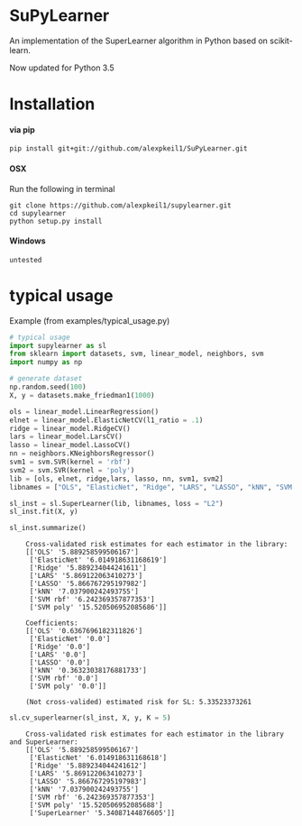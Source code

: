 SuPyLearner
===========

An implementation of the SuperLearner algorithm in Python based on scikit-learn.

Now updated for Python 3.5
# Installation
#### via pip
     
    pip install git+git://github.com/alexpkeil1/SuPyLearner.git 
    
#### OSX
Run the following in terminal

    git clone https://github.com/alexpkeil1/supylearner.git
    cd supylearner
    python setup.py install
    
#### Windows

    untested

# typical usage
Example (from examples/typical_usage.py)

```python
# typical usage
import supylearner as sl
from sklearn import datasets, svm, linear_model, neighbors, svm
import numpy as np

# generate dataset
np.random.seed(100)
X, y = datasets.make_friedman1(1000)

ols = linear_model.LinearRegression()
elnet = linear_model.ElasticNetCV(l1_ratio = .1)
ridge = linear_model.RidgeCV()
lars = linear_model.LarsCV()
lasso = linear_model.LassoCV()
nn = neighbors.KNeighborsRegressor()
svm1 = svm.SVR(kernel = 'rbf') 
svm2 = svm.SVR(kernel = 'poly')
lib = [ols, elnet, ridge,lars, lasso, nn, svm1, svm2]
libnames = ["OLS", "ElasticNet", "Ridge", "LARS", "LASSO", "kNN", "SVM rbf", "SVM poly"]

sl_inst = sl.SuperLearner(lib, libnames, loss = "L2")
sl_inst.fit(X, y)

sl_inst.summarize()
```

```
    Cross-validated risk estimates for each estimator in the library:
    [['OLS' '5.889258599506167']
     ['ElasticNet' '6.014918631168619']
     ['Ridge' '5.889234044241611']
     ['LARS' '5.869122063410273']
     ['LASSO' '5.866767295197982']
     ['kNN' '7.037900242493755']
     ['SVM rbf' '6.242369357877353']
     ['SVM poly' '15.520506952085686']]
    
    Coefficients:
    [['OLS' '0.6367696182311826']
     ['ElasticNet' '0.0']
     ['Ridge' '0.0']
     ['LARS' '0.0']
     ['LASSO' '0.0']
     ['kNN' '0.36323038176881733']
     ['SVM rbf' '0.0']
     ['SVM poly' '0.0']]
    
    (Not cross-valided) estimated risk for SL: 5.33523373261
```

```python
sl.cv_superlearner(sl_inst, X, y, K = 5)
```
```
    Cross-validated risk estimates for each estimator in the library and SuperLearner:
    [['OLS' '5.889258599506167']
     ['ElasticNet' '6.014918631168618']
     ['Ridge' '5.889234044241612']
     ['LARS' '5.869122063410273']
     ['LASSO' '5.866767295197983']
     ['kNN' '7.037900242493755']
     ['SVM rbf' '6.242369357877353']
     ['SVM poly' '15.520506952085688']
     ['SuperLearner' '5.34087144876605']]
```
